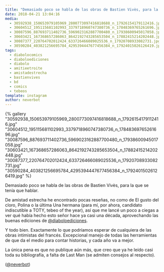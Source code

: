 ```yaml
---
title: "Demasiado poco se habla de las obras de Bastien Vivès, para la que se tenía que hablar"
date: 2018-04-21 13:04:16
media: 
  - 30592938_150653979105969_2800773097416818688_n_17926154179112416.jpg
  - 30604512_195115681102993_3379718960747380736_n_17848369765261696.jpg
  - 30087596_887693711402736_5969023162887700480_n_17938600945017058.jpg
  - 30603421_167368657286063_8642192743285653504_n_17882415214202448.jpg
  - 30087377_220764702012424_633726466089025536_n_17920708933082731.jpg
  - 30590284_403821256695784_4295394447677456384_n_17924015026126419.jpg
tags: 
  - diabolocomics
  - diaboloediciones
  - diabolo
  - amitieetroite
  - amistadestrecha
  - bastienvives
  - bd
  - comics
  - tebeos
template: instagram
author: neverbot
---
```


{% gallery "30592938_150653979105969_2800773097416818688_n_17926154179112416.jpg" "30604512_195115681102993_3379718960747380736_n_17848369765261696.jpg" "30087596_887693711402736_5969023162887700480_n_17938600945017058.jpg" "30603421_167368657286063_8642192743285653504_n_17882415214202448.jpg" "30087377_220764702012424_633726466089025536_n_17920708933082731.jpg" "30590284_403821256695784_4295394447677456384_n_17924015026126419.jpg" %}

Demasiado poco se habla de las obras de Bastien Vivès, para la que se tenía que hablar.

De amistad estrecha he encontrado pocas reseñas, no como de El gusto del cloro, Polina o la última Una hermana (para mí, por ahora, candidato indiscutible a TOTY, tebeo of the year), así que me lancé un poco a ciegas a ver qué había hecho esto señor hace ya casi una década, aprovechando las buenas ediciones de [@diaboloediciones](https://instagram.com/diaboloediciones).

Y todo bien. Exactamente lo que podríamos esperar de cualquiera de las obras intimistas del francés. Excepcional manejo de todas las herramientas de que da el medio para contar historias, y cada año va a mejor.

La única pena es que no publique aún más, que creo que ya he leído casi toda su bibliografía, a falta de Last Man (se admiten consejos al respecto).

([@neverbot](https://instagram.com/neverbot))
